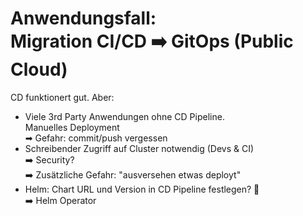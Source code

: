 # Anwendungsfall:<br/>Migration CI/CD ➡️ GitOps (Public Cloud)



CD funktionert gut. Aber:

* Viele 3rd Party Anwendungen ohne CD Pipeline.  
  Manuelles Deployment  
  ➡ ️Gefahr:️ commit/push vergessen
* Schreibender Zugriff auf Cluster notwendig (Devs & CI)  
  ➡️ Security?  
  ➡️ Zusätzliche Gefahr: "ausversehen etwas deployt"
* Helm: Chart URL und Version in CD Pipeline festlegen? 🤔  
  ➡️ Helm Operator